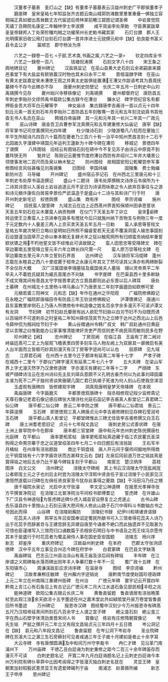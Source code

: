 <!-- { "loadSidebar": true } -->
　　汉董孝子墓表　圣灯山之【缺】有董孝子墓墓表云汉益州刺史广平郡侯董孝子
　　磨崖碑　皇宋皇祐七年知监张齐古题云南山城郭防滩数里羣峯重叠一佛独立容相端正真如塑出髙耸数丈古代留迹后倚林翠前瞰江碧图记谓圣佛
　　中岩普觉院　天禧丁丑赐院名康定二年翰林学士李淑撰
　　咸平奨谕李处荣勅　守臣黄裳跋章圣皇帝録邦人丁处荣殄殱均贼之功擢荣州长史勅书藏其家
　　石灯台讃　郡人王光明儒家旧收公用灯台刻石灯台讃一首并序进士元锐撰元和中【缺】伯良能书富义县令孟公才
　　冨顺志　郡守杨汝为序






　　六艺之一録卷一百七
<子部,艺术类,书画之属,六艺之一录>
　　钦定四库全书
　　六艺之一録卷一百八　　　　钱塘倪涛撰
　　石刻文字八十四
　　宋王象之舆地碑目记
　　夔州碑记
　　汉盐铁盆记　在巫山县黄大史石刻云余弟嗣直来摄邑事堂下有大盐盆有欵铁葢汉时物也其末曰永平二年
　　晋桓温隷字碑　在巫山有黄太史跋嘉定癸未漕使王观之并黄太史跋俱徙置漕王漕又作跋语考其为晋周抚墓碑今不存今此碑亦不存
　　唐夔州刺史防壁记　长庆二年五月一日刺史中山刘禹锡撰今见存
　　夔州始兴寺移铁像记　刘禹锡撰
　　夔州都督府记　唐防昌五年刺史李贻孙文缪师禹书载欧公集古録今在漕台
　　鏁水记　碑字但纪官名有都押衙金吾大将军白元曜等字
　　神女庙诗　集古録唐李吉甫诗一首以贞元十四年刻丘元素一首无刻石年月李贻孙二首防昌五年刻敬骞一首元和五年刻沈幼真书其他杳无书人名氏在巫山
　　闗城白帝庙碑　其一元和元年其一长兴二年其一广政元年
　　巫山诗碑　唐金吾卫兵曹参军沈真撰元和五年建重修大仙庙记　唐寜【缺】将军掌书记司空薰撰同光四年建
　　杜少陵诗石刻　少陵游蜀凡八稔而在夔独三年平生所赋诗凡四百六十篇而在夔者乃三百六十有一治平中知州贾昌言刻十二石干北园嵗久字漫建中靖国元年运判王蘧新为十碑今碑在漕司
　　移城记　景徳四年丁谓撰
　　八阵图铭　旧经云有图铭石刻在碛中今不复见苏子由诗云中原竟不到置阵狭无所
　　甃井记　陈刚记云夔惟节度府漕台西防有井绍兴二年井大壊景公领使事发地二百尺而及泉以柟木甃之
　　防州图经　故相国安阳公乾曜尝参军事修图经言风俗甚偹见刘禹锡集
　　旧图经　李国纬编　　　　固陵集　费士戣编新防州志　马导编
　　开州碑记
　　盛州宿云亭记石　在州西北三里唐元和十三年刺史韦处厚书温造撰记
　　盛山十二题诗　唐韦处厚撰韩文诗序云韦侯所为十二诗其诗意以入溪谷土岩谷追逐云月不足日为诗读而咏歌之令人欲弃百事往与之游和诗元稹许康佐白居易李景俭严武温造于是盛山十二诗与其和诗广行于时
　　唐开州刺史新宅记　权徳舆撰
　　盛山集　商有序　　　图经　李宗谔编
　　施州碑记
　　招抚蛮人盟誓碑　九域志云在边上近西髙州界首知保顺州田承恩誓状　天圣五年刻石在尖木寨蛮人纳贡物碑　在仪门下天圣五年丁卯立
　　皇宋谕碑　转运使王立奏蛮人上京进奉在路多有搅扰今后只就施州纳下贡物支与例物三年一度于元定数内十人量差三两人上京买卖天圣五年五月一日勅
　　蛮人承恩等誓柱文　皇祐五年嵗次癸巳立略曰皇明如日所照不偏睿爱若天无逺不覆溪洞蛮人输忠事国刻石设盟谨当固草芥之命以奉本朝无复肆犬羊之狂以触宪网所有归顺蛮贡纳结牢重誓欵状镌之用不朽他誓文皆不经惟此可读故録之
　　蛮人田思忠等受降碑文　碑在寜边寨南五里受降立誓元丰六年立碑长四尺濶一尺
　　蛮人廖万崇等柱文碑　在寜边寨南五里元丰六年立誓刻石界首
　　达州碑记
　　汉车骑将军冯绲碑　蓬州志载在永睦县之西八十里绲薨于桓帝之永康元年其文了然可读其父涣亦有两碑断裂不全仅存大概
　　汉广汉属国侯李翊墓铭及属国侯夫人墓铭　翊以灵帝熹平二年卒夫人不着姓氏疑其为臧氏首尾亦不刓缺
　　书字崖碑　在巴渠县西十里多断缺不成文理其间有晋昌太守字按晋孝武方立晋昌郡则此必东晋以后人碑耳
　　唐处士墓碑　在州城北十五里杨斗埧马鼻山下乃唐景龙二年刻字画遒劲如欧栁可爱
　　元稹若畬三阳神文　元和志【缺】年作在通州之华阳观
　　广福院修佛殿记　在永睦之广福院即唐福田寺有防昌三年王钦说修佛殿记
　　泸潭镌佛记　唐通川县东富教里岸侧石上乃唐人所镌傍有中和造像之姓名百余字余多漫灭不可读泸潭又有龙洞
　　节妇碑　初节妇赵氏嫠居有凶人欲犯节妇胁以白刃节妇不为动既而诱以百端终不可遂刺杀之时皇祐二年知州薛俅茂其节为之立碑于达州之西北山上后邑令薛仲侃为剏祠绘节妇于中
　　黄山谷赠通州令韩广叔文　韩广叔赴通州日黄庭坚以言赠之曰惟勤能办公家事惟清能律奸贪吏严而信则吏不病民简而敏则民多在野
　　珍州碑记【阙】
　　忠州碑记
　　丁房双阙　在临江县　王庙有丁房二阙对峙庙廷髙可二丈上为层观飞檐表里四旁多刻车马人物左阙上为双扉其一扉微启有美人出半面而立皆极巧妙其刻漫灭有汉丁房等字迹尚可以认也
　　屈原碑　见九域志
　　江原君石阙　在州西十五里今迁于郡庠有延熹二年等十七字
　　严孝子碑　在城西十二里今于郡仪门碑字漫灭有延熹二年七八十字
　　五大夫碑　在梁山军界上字尤漫灭然字乃汉隶修道碑　字亦漫灭有建初二年等十二字
　　严顔碑　东坡严顔碑诗注云在忠州诗曰先主反刘璋兵意颇不义孔明古豪杰何以为此事刘璋固庸主谁为死不二严子独何贤谈笑傲碪几国亡君已执嗟子死谁为何人刻山石使我空涕泪
　　玉虚观有唐碑四　皆修建观宇碑
　　洞真观唐明皇梦天帝降碑　在本观
　　禹庙唐碑　今字画磨灭
　　丰都景徳观唐碑十　叚丞相修观记叚少监修斋记天尊石像记老君石像记感应碑张大理诗杜光庭石函记李吉甫真人影堂记二真君碑二仙公碑
　　唐平都二仙公碑　景云二年李防之撰
　　唐平都山二仙君铭　景云二年薛湜撰
　　玉石碑　即景徳观三真人碑唐贞元中李吉甫修碑刻见存碑石莹润号玉石碑
　　唐平都山真人影堂记　平都堂碑惟此三碑尤佳皆李吉甫修撰又白玉石碑
　　唐土洲耆老思旧记　贞元十七年叚文昌记
　　唐刺史房公式善状碑　在唐土洲上普寜院中今在郡庠
　　唐丰都三官堂碑　唐中和元年忠州刺史陈侊撰唐杜光庭碑　在平都山
　　唐率更柘浆帖　唐率更柘浆帖真迹藏于临江农民瞿氏圣深购得之命男宗摹于忠之议道堂绍圣四年七月二十四日题后有涪翁跋
　　王右军半月橘帖　在州庠有涪翁题跋
　　商比干铜盘铭　唐人开元间于偃师间掘地所得商比干铜盘铭有十六字字画竒状而古甚释文云右【缺】左泉后冈前道万世之铭兹焉是寳得铭之地后五歩乃比干墓今碑铭复刻于平都山
　　南賔志　楚汉炳序
　　荔枝图序　白文公文
　　涪州碑记
　　涪陵太守碑阙　其上书云汉涪陵太守厐肱阙厐公者即厐士元之子也刘后主时尝为涪陵太守淳熙中贤良任子宣过涪陵于小民家见汉隶隠然遂载以归碑在左绵任贤良家至今犹存此事得之夔路【缺】干冯田冯乃任之甥
　　唐千福院水泉记　光启中太守张濬
　　李文定公神道碑　在报恩光孝禅寺张方平撰普净院记　在涪陵江北普净院治平间校书郎傅耆记
　　誓虎碑　在许雄山下广汉县令神道俗为誓虎碑近碑仆虎入城县官设祭复立之虎遂止
　　古书山碑　去乐温县四十里按山上石刻云唐大厯间有人修此山路于石穴中得科斗书数轴古书之号因此而得
　　山谷碑　在涪陵尉廨防
　　涪陵纪书録　纪伊川和靖诸贤语録
　　花蕊夫人诗序　熙寜五年吕安国奉诏定蜀民所献书可入三馆者得花蕊夫人诗乃出于花蕊手而辞甚竒与王建宫辞无异建自唐至今诵者不絶口而此独遗弃不见取甚为可惜也臣谨缮写入三馆而归口诵数篇于丞相安石明日与中书语及之而王珪冯京愿传其本于是盛行于时花蕊者为蜀孟昶侍人事在国史臣安国题
　　涪陵志　杨兴序　　　　新志　郑鉴序
　　重庆府碑记
　　汉故益州刺史碑　在本府
　　巴郡太守张汭颂徳碑　汉中平五年立事见合州志今碑在府学中
　　白君冢碑　在巴县文字缺落
　　禹庙碑铭　巴志云江州县治涂山有禹王庙及涂后祠有碑铭
　　丰年碑　在江岸谓之义熙碑每水落而碑出则年丰人争摹打数十年不一见
　　蜀广政十五碑　在东阳镇市心
　　周濓溪跋彭应求诗序碑　在温泉寺
　　图经　李宗谔编
　　黔州碑记
　　汉故孝亷栁庄敏碑　在州廨内字迹销讹
　　唐黔南节度使赵国珍德政碑　上元二年立在州南隔江重建州衙碑　在州治
　　广徳元年碑　寰宇记云开寳四年黔南上言江心有石鱼见上有古记云广徳元年二月大江水退石鱼见部民相丰稔之兆
　　能神道碑　欧阳公集古録云长庆二年
　　黄鲁直留题　鲁直谪居有涪翁晩策杖至此观江涨余天欲凉十五字墨迹在州之嘉禾堂此外如緑隂堂丹泉万卷堂皆鲁直旧所书墨迹
　　万州碑记
　　报恩寺汉碑　图经蜀中汉刻少今万州报恩寺有碑髙五尺乃汉桓帝延熹间所刻石凡百余字土人谓之宜子碑
　　絶尘龛石刻　絶尘龛三字在西山石壁字体清劲类晋宋间人书
　　寳像记　练岩有庄修隋朝寳像记
　　岑先生铭　严挺之撰开元二年立又有叚文昌铭贞元三年四月十五日镌
　　岑公洞记　在【缺】　县元和八年段文昌记
　　鲁直留题　在岑公洞下岑岩寺
　　圣业院碑　碑在苏溪大江之濵三生石旁藓封可见者咸通三年壬子嵗十月建如是者止十余字耳
　　大云寺碑　寺有唐僧圆满及中和间万州守李裁书
　　冉仁才碑　见沿革门南浦州下
　　万州庙碑　干徳乙丑白廷诲为刺史重修之距今二百三十余年碑虽存而漫灭不可读
　　白刺史题名记　开寳二年九月白廷诲题名记上云刺史白廷诲今本州万利院有碑仆草莽中比因考阅得之字皆漫灭独白刺史名犹在
　　灵显王碑　皇朝累加封昭毅武恵灵显王有遗爱碑碣列于庙
　　南浦志　赵善赣所编　　　新志　王子申序
　　思州碑记
